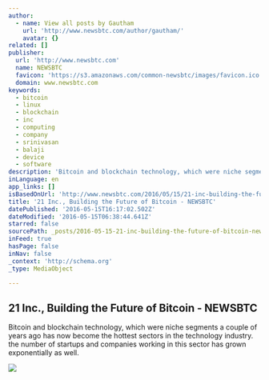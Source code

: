 ```yaml
---
author:
  - name: View all posts by Gautham
    url: 'http://www.newsbtc.com/author/gautham/'
    avatar: {}
related: []
publisher:
  url: 'http://www.newsbtc.com'
  name: NEWSBTC
  favicon: 'https://s3.amazonaws.com/common-newsbtc/images/favicon.ico'
  domain: www.newsbtc.com
keywords:
  - bitcoin
  - linux
  - blockchain
  - inc
  - computing
  - company
  - srinivasan
  - balaji
  - device
  - software
description: 'Bitcoin and blockchain technology, which were niche segments a couple of years ago has now become the hottest sectors in the technology industry. the number of startups and companies working in this sector has grown exponentially as well.'
inLanguage: en
app_links: []
isBasedOnUrl: 'http://www.newsbtc.com/2016/05/15/21-inc-building-the-future-of-bitcoin/'
title: '21 Inc., Building the Future of Bitcoin - NEWSBTC'
datePublished: '2016-05-15T16:17:02.502Z'
dateModified: '2016-05-15T06:38:44.641Z'
starred: false
sourcePath: _posts/2016-05-15-21-inc-building-the-future-of-bitcoin-newsbtc.md
inFeed: true
hasPage: false
inNav: false
_context: 'http://schema.org'
_type: MediaObject

---
```

<article style=""><h1>21 Inc., Building the Future of Bitcoin - NEWSBTC</h1><p>Bitcoin and blockchain technology, which were niche segments a couple of years ago has now become the hottest sectors in the technology industry. the number of startups and companies working in this sector has grown exponentially as well.</p><img src="http://s3.amazonaws.com/main-newsbtc-images/2016/05/15013602/21-Inc.-Building-the-Future-of-Bitcoin.jpg" /></article>
